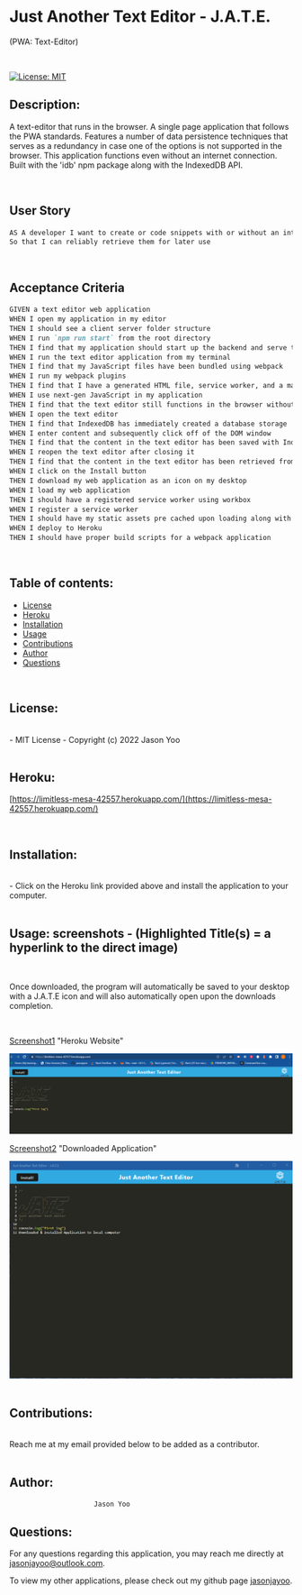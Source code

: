 # Just Another Text Editor - J.A.T.E.

(PWA: Text-Editor)

<br>

[![License: MIT](https://img.shields.io/badge/License-MIT-blue.svg)](https://opensource.org/licenses/MIT)
  

## Description:

A text-editor that runs in the browser. A single page application that follows the PWA standards. Features a number of data persistence techniques that serves as a redundancy in case one of the options is not supported in the browser. This application functions even without an internet connection. Built with the 'idb' npm package along with the IndexedDB API.

<br>

## User Story

```md
AS A developer I want to create or code snippets with or without an internet connection
So that I can reliably retrieve them for later use
```

<br>

## Acceptance Criteria

```md
GIVEN a text editor web application
WHEN I open my application in my editor
THEN I should see a client server folder structure
WHEN I run `npm run start` from the root directory
THEN I find that my application should start up the backend and serve the client
WHEN I run the text editor application from my terminal
THEN I find that my JavaScript files have been bundled using webpack
WHEN I run my webpack plugins
THEN I find that I have a generated HTML file, service worker, and a manifest file
WHEN I use next-gen JavaScript in my application
THEN I find that the text editor still functions in the browser without errors
WHEN I open the text editor
THEN I find that IndexedDB has immediately created a database storage
WHEN I enter content and subsequently click off of the DOM window
THEN I find that the content in the text editor has been saved with IndexedDB
WHEN I reopen the text editor after closing it
THEN I find that the content in the text editor has been retrieved from our IndexedDB
WHEN I click on the Install button
THEN I download my web application as an icon on my desktop
WHEN I load my web application
THEN I should have a registered service worker using workbox
WHEN I register a service worker
THEN I should have my static assets pre cached upon loading along with subsequent pages and static assets
WHEN I deploy to Heroku
THEN I should have proper build scripts for a webpack application
```

<br>

## Table of contents:

  * [License](#license)
  * [Heroku](#heroku)
  * [Installation](#installation)
  * [Usage](#usage)
  * [Contributions](#contributions)
  * [Author](#author)
  * [Questions](#questions)

<br>
  
## License:
<br>
      -  MIT License - Copyright (c) 2022 Jason Yoo

<br>
<br>

## Heroku:

[https://limitless-mesa-42557.herokuapp.com/](https://limitless-mesa-42557.herokuapp.com/)
  
<br>

## Installation:
<br>
      -  Click on the Heroku link provided above and install the application to your computer. 

<br>
<br>
  
## Usage: screenshots - (Highlighted Title(s) = a hyperlink to the direct image)

<br>

Once downloaded, the program will automatically be saved to your desktop with a J.A.T.E icon and will also automatically open upon the downloads completion.

<br>
  

[Screenshot1](images/Screenshot1.png)  "Heroku Website"

<img src="images/Screenshot1.png">

<br>

[Screenshot2](images/Screenshot2.png)  "Downloaded Application"

<img src="images/Screenshot2.png">

<br>
<br>

  
## Contributions:
<br>
Reach me at my email provided below to be added as a contributor.
  
<br>
<br>


## Author:
                         Jason Yoo
  

## Questions:
  For any questions regarding this application, you may reach me directly at jasonjayoo@outlook.com.

  To view my other applications, please check out my github page [jasonjayoo](https://github.com/jasonjayoo).


